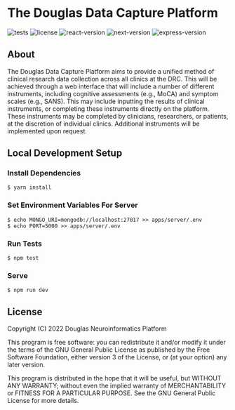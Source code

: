 # The Douglas Data Capture Platform

![tests](https://github.com/DouglasNeuroInformatics/DouglasDataCapturePlatform/actions/workflows/main.yml/badge.svg)
![license](https://img.shields.io/github/license/DouglasNeuroInformatics/DouglasDataCapturePlatform)
![react-version](https://img.shields.io/github/package-json/dependency-version/DouglasNeuroinformatics/DouglasDataCapturePlatform/react?filename=apps%2Fclient%2Fpackage.json)
![next-version](https://img.shields.io/github/package-json/dependency-version/DouglasNeuroinformatics/DouglasDataCapturePlatform/next?filename=apps%2Fclient%2Fpackage.json)
![express-version](https://img.shields.io/github/package-json/dependency-version/DouglasNeuroInformatics/DouglasDataCapturePlatform/express?filename=apps%2Fserver%2Fpackage.json)

## About

The Douglas Data Capture Platform aims to provide a unified method of clinical research data collection across all clinics at the DRC. This will be achieved through a web interface that will include a number of different instruments, including cognitive assessments (e.g., MoCA) and symptom scales (e.g., SANS). This may include inputting the results of clinical instruments, or completing these instruments directly on the platform. These instruments may be completed by clinicians, researchers, or patients, at the discretion of individual clinics. Additional instruments will be implemented upon request.

## Local Development Setup

### Install Dependencies

```
$ yarn install
```

### Set Environment Variables For Server

```
$ echo MONGO_URI=mongodb://localhost:27017 >> apps/server/.env
$ echo PORT=5000 >> apps/server/.env
```

### Run Tests

```
$ npm test
```

### Serve

```
$ npm run dev
```

## License

Copyright (C) 2022 Douglas Neuroinformatics Platform

This program is free software: you can redistribute it and/or modify
it under the terms of the GNU General Public License as published by
the Free Software Foundation, either version 3 of the License, or
(at your option) any later version.

This program is distributed in the hope that it will be useful,
but WITHOUT ANY WARRANTY; without even the implied warranty of
MERCHANTABILITY or FITNESS FOR A PARTICULAR PURPOSE. See the
GNU General Public License for more details.
